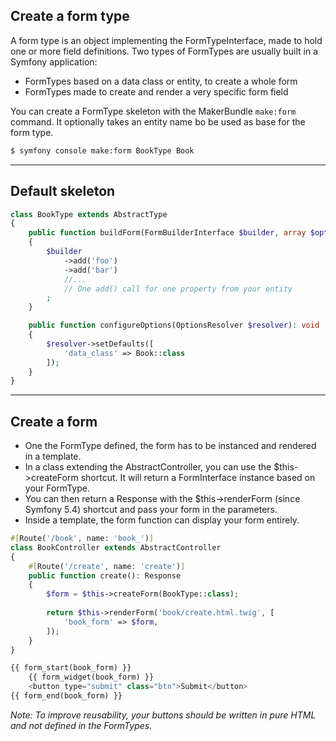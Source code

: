 ## Create a form type

A form type is an object implementing the FormTypeInterface, made to hold one or more field definitions.
Two types of FormTypes are usually built in a Symfony application:
- FormTypes based on a data class or entity, to create a whole form
- FormTypes made to create and render a very specific form field

You can create a FormType skeleton with the MakerBundle `make:form` command. It optionally takes an entity name bo be used as base for the form type.

```bash
$ symfony console make:form BookType Book
```

---

## Default skeleton

```php
class BookType extends AbstractType
{
    public function buildForm(FormBuilderInterface $builder, array $options): void
    {
        $builder
            ->add('foo')
            ->add('bar')
            //...
            // One add() call for one property from your entity
        ;
    }

    public function configureOptions(OptionsResolver $resolver): void
    {
        $resolver->setDefaults([
            'data_class' => Book::class
        ]);
    }
}
```

---

## Create a form

- One the FormType defined, the form has to be instanced and rendered in a template.
- In a class extending the AbstractController, you can use the $this->createForm shortcut. It will return a FormInterface instance based on your FormType.
- You can then return a Response with the $this->renderForm (since Symfony 5.4) shortcut and pass your form in the parameters.
- Inside a template, the form function can display your form entirely.

```php
#[Route('/book', name: 'book_')]
class BookController extends AbstractController
{
    #[Route('/create', name: 'create')]
    public function create(): Response
    {
        $form = $this->createForm(BookType::class);
        
        return $this->renderForm('book/create.html.twig', [
            'book_form' => $form,
        ]);
    }
}
```

```php
{{ form_start(book_form) }}
    {{ form_widget(book_form) }}
    <button type="submit" class="btn">Submit</button>
{{ form_end(book_form) }}
```

_Note: To improve reusability, your buttons should be written in pure HTML and not defined in the FormTypes._